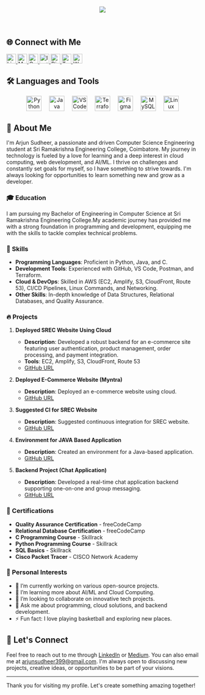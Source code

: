 <h1 align="center">
    <img src="https://readme-typing-svg.herokuapp.com?font=Righteous&size=35&color=FF5733&center=true&vCenter=true&width=500&height=70&duration=3500&lines=Hola!+✌️;+I'm+Arjun+Sudheer!;+Welcome+to+my+GitHub+Profile!" />
</h1><br>

## 🌐 Connect with Me

<div align="left">
  <a href="https://www.linkedin.com/in/arjun-sudheer-9367001a1" target="_blank">
    <img src="https://img.shields.io/static/v1?message=LinkedIn&logo=linkedin&label=&color=0077B5&logoColor=white&labelColor=&style=for-the-badge" height="25" alt="LinkedIn logo"  />
  </a>
  <a href="https://medium.com/@arjunsudheer399" target="_blank">
    <img src="https://img.shields.io/static/v1?message=Medium&logo=medium&label=&color=12100E&logoColor=white&labelColor=&style=for-the-badge" height="25" alt="Medium logo"  />
  </a>
  <a href="mailto:arjunsudheer399@gmail.com" target="_blank">
    <img src="https://img.shields.io/static/v1?message=Gmail&logo=gmail&label=&color=D14836&logoColor=white&labelColor=&style=for-the-badge" height="25" alt="Gmail logo"  />
  </a>
  <a href="https://www.instagram.com/_arjun.sudheer_" target="_blank">
    <img src="https://img.shields.io/static/v1?message=Instagram&logo=instagram&label=&color=E4405F&logoColor=white&labelColor=&style=for-the-badge" height="25" alt="Instagram logo"  />
  </a>
  <a href="https://discord.com/users/691908035660087326" target="_blank">
    <img src="https://img.shields.io/static/v1?message=Discord&logo=discord&label=&color=7289DA&logoColor=white&labelColor=&style=for-the-badge" height="25" alt="Discord logo"  />
  </a>
  <a href="https://twitter.com/arjunsudheer399" target="_blank">
    <img src="https://img.shields.io/static/v1?message=Twitter&logo=twitter&label=&color=1DA1F2&logoColor=white&labelColor=&style=for-the-badge" height="25" alt="Twitter logo"  />
  </a>
  <a href="https://wa.me/9994538868" target="_blank">
    <img src="https://img.shields.io/static/v1?message=Whatsapp&logo=whatsapp&label=&color=25D366&logoColor=white&labelColor=&style=for-the-badge" height="25" alt="Whatsapp logo"  />
  </a>
</div>

## 🛠️ Languages and Tools

<div align="center">
  <img src="https://cdn.jsdelivr.net/gh/devicons/devicon/icons/python/python-original.svg" height="40" alt="Python logo"  />
  <img width="12" />
  <img src="https://cdn.jsdelivr.net/gh/devicons/devicon/icons/java/java-original.svg" height="40" alt="Java logo"  />
  <img width="12" />
  <img src="https://cdn.jsdelivr.net/gh/devicons/devicon/icons/vscode/vscode-original.svg" height="40" alt="VS Code logo"  />
  <img width="12" />
  <img src="https://cdn.jsdelivr.net/gh/devicons/devicon/icons/terraform/terraform-original.svg" height="40" alt="Terraform logo"  />
  <img width="12" />
  <img src="https://cdn.jsdelivr.net/gh/devicons/devicon/icons/figma/figma-original.svg" height="40" alt="Figma logo"  />
  <img width="12" />
  <img src="https://cdn.jsdelivr.net/gh/devicons/devicon/icons/mysql/mysql-original.svg" height="40" alt="MySQL logo"  />
  <img width="12" />
  <img src="https://cdn.jsdelivr.net/gh/devicons/devicon/icons/linux/linux-original.svg" height="40" alt="Linux logo"  />
</div>

## 📖 About Me

I'm Arjun Sudheer, a passionate and driven Computer Science Engineering student at Sri Ramakrishna Engineering College, Coimbatore. My journey in technology is fueled by a love for learning and a deep interest in cloud computing, web development, and AI/ML. I thrive on challenges and constantly set goals for myself, so I have something to strive towards. I'm always looking for opportunities to learn something new and grow as a developer.

### 🎓 Education

I am pursuing my Bachelor of Engineering in Computer Science at Sri Ramakrishna Engineering College.My academic journey has provided me with a strong foundation in programming and development, equipping me with the skills to tackle complex technical problems.

### 💼 Skills

- **Programming Languages**: Proficient in Python, Java, and C.
- **Development Tools**: Experienced with GitHub, VS Code, Postman, and Terraform.
- **Cloud & DevOps**: Skilled in AWS (EC2, Amplify, S3, CloudFront, Route 53), CI/CD Pipelines, Linux Commands, and Networking.
- **Other Skills**: In-depth knowledge of Data Structures, Relational Databases, and Quality Assurance.

### 🔥 Projects

1. **Deployed SREC Website Using Cloud**
   - **Description**: Developed a robust backend for an e-commerce site featuring user authentication, product management, order processing, and payment integration.
   - **Tools**: EC2, Amplify, S3, CloudFront, Route 53
   - [GitHub URL](https://github.com/Arjun-Debugs/SREC-Website)

2. **Deployed E-Commerce Website (Myntra)**
   - **Description**: Deployed an e-commerce website using cloud.
   - [GitHub URL](https://github.com/Arjun-Debugs/Myntra-Clone)

3. **Suggested CI for SREC Website**
   - **Description**: Suggested continuous integration for SREC website.
   - [GitHub URL](https://github.com/Arjun-Debugs/SREC-CI)

4. **Environment for JAVA Based Application**
   - **Description**: Created an environment for a Java-based application.
   - [GitHub URL](https://github.com/Arjun-Debugs/Java-Environment)

5. **Backend Project (Chat Application)**
   - **Description**: Developed a real-time chat application backend supporting one-on-one and group messaging.
   - [GitHub URL](https://github.com/Arjun-Debugs/Chat-Application)

### 📜 Certifications

- **Quality Assurance Certification** - freeCodeCamp
- **Relational Database Certification** - freeCodeCamp
- **C Programming Course** - Skillrack
- **Python Programming Course** - Skillrack
- **SQL Basics** - Skillrack
- **Cisco Packet Tracer** - CISCO Network Academy

### 🌟 Personal Interests

- 🔭 I’m currently working on various open-source projects.
- 🌱 I’m learning more about AI/ML and Cloud Computing.
- 👯 I’m looking to collaborate on innovative tech projects.
- 💬 Ask me about programming, cloud solutions, and backend development.
- ⚡ Fun fact: I love playing basketball and exploring new places.

## 🤝 Let's Connect

Feel free to reach out to me through [LinkedIn](https://www.linkedin.com/in/arjun-sudheer-9367001a1) or [Medium](https://medium.com/@arjunsudheer399). You can also email me at arjunsudheer399@gmail.com. I'm always open to discussing new projects, creative ideas, or opportunities to be part of your visions.

---

Thank you for visiting my profile. Let's create something amazing together!
